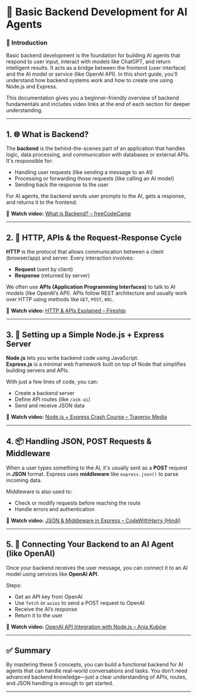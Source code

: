 # 🧠 Basic Backend Development for AI Agents

### 📌 Introduction

Basic backend development is the foundation for building AI agents that respond to user input, interact with models like ChatGPT, and return intelligent results. It acts as a bridge between the frontend (user interface) and the AI model or service (like OpenAI API). In this short guide, you'll understand how backend systems work and how to create one using Node.js and Express.

This documentation gives you a beginner-friendly overview of backend fundamentals and includes video links at the end of each section for deeper understanding.

---

## 1. 🌐 What is Backend?

The **backend** is the behind-the-scenes part of an application that handles logic, data processing, and communication with databases or external APIs. It's responsible for:

- Handling user requests (like sending a message to an AI)
- Processing or forwarding those requests (like calling an AI model)
- Sending back the response to the user

For AI agents, the backend sends user prompts to the AI, gets a response, and returns it to the frontend.

🔗 **Watch video:** [What is Backend? – freeCodeCamp](https://www.youtube.com/watch?v=0GgY8GFXU9A)

---

## 2. 🔁 HTTP, APIs & the Request-Response Cycle

**HTTP** is the protocol that allows communication between a client (browser/app) and server. Every interaction involves:

- **Request** (sent by client)
- **Response** (returned by server)

We often use **APIs (Application Programming Interfaces)** to talk to AI models (like OpenAI’s API). APIs follow REST architecture and usually work over HTTP using methods like `GET`, `POST`, etc.

🔗 **Watch video:** [HTTP & APIs Explained – Fireship](https://www.youtube.com/watch?v=5WUvF8xG4DM)

---

## 3. 🚀 Setting up a Simple Node.js + Express Server

**Node.js** lets you write backend code using JavaScript.  
**Express.js** is a minimal web framework built on top of Node that simplifies building servers and APIs.

With just a few lines of code, you can:

- Create a backend server
- Define API routes (like `/ask-ai`)
- Send and receive JSON data

🔗 **Watch video:** [Node.js + Express Crash Course – Traversy Media](https://www.youtube.com/watch?v=L72fhGm1tfE)

---

## 4. 📦 Handling JSON, POST Requests & Middleware

When a user types something to the AI, it's usually sent as a **POST** request in **JSON** format. Express uses **middleware** like `express.json()` to parse incoming data.

Middleware is also used to:

- Check or modify requests before reaching the route
- Handle errors and authentication

🔗 **Watch video:** [JSON & Middleware in Express – CodeWithHarry (Hindi)](https://www.youtube.com/watch?v=UjHT_NKR_gU)

---

## 5. 🤖 Connecting Your Backend to an AI Agent (like OpenAI)

Once your backend receives the user message, you can connect it to an AI model using services like **OpenAI API**.

Steps:
- Get an API key from OpenAI
- Use `fetch` or `axios` to send a POST request to OpenAI
- Receive the AI’s response
- Return it to the user

🔗 **Watch video:** [OpenAI API Integration with Node.js – Ania Kubów](https://www.youtube.com/watch?v=fgdpvwEWJ9M)

---

## ✅ Summary

By mastering these 5 concepts, you can build a functional backend for AI agents that can handle real-world conversations and tasks. You don’t need advanced backend knowledge—just a clear understanding of APIs, routes, and JSON handling is enough to get started.

---
